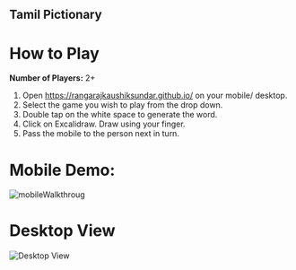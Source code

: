 ## Tamil Pictionary

# How to Play
**Number of Players:** 2+

1. Open https://rangarajkaushiksundar.github.io/ on your mobile/ desktop.
2. Select the game you wish to play from the drop down.
3. Double tap on the white space to generate the word.
4. Click on Excalidraw. Draw using your finger.
5. Pass the mobile to the person next in turn.

# Mobile Demo:

![mobileWalkthroug](https://user-images.githubusercontent.com/17104137/168493674-3992721a-994c-4e45-a417-b79152e35a29.gif)


# Desktop View
![Desktop View](https://user-images.githubusercontent.com/17104137/168490464-cb9d305a-0b0f-4df5-a364-c7bbe3d3cd2e.gif)

